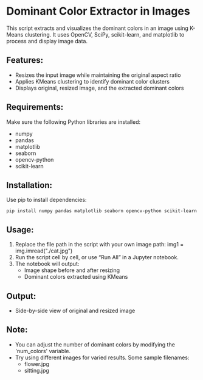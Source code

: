 Dominant Color Extractor in Images
==================================

This script extracts and visualizes the dominant colors in an image using K-Means clustering. It uses OpenCV, SciPy, scikit-learn, and matplotlib to process and display image data.

Features:
---------
- Resizes the input image while maintaining the original aspect ratio
- Applies KMeans clustering to identify dominant color clusters
- Displays original, resized image, and the extracted dominant colors

Requirements:
-------------
Make sure the following Python libraries are installed:
- numpy
- pandas
- matplotlib
- seaborn
- opencv-python
- scikit-learn

Installation:
-------------
Use pip to install dependencies:

`
pip install numpy pandas matplotlib seaborn opencv-python scikit-learn
`

Usage:
------
1. Replace the file path in the script with your own image path:
       img1 = img.imread("./cat.jpg")
2. Run the script cell by cell, or use “Run All” in a Jupyter notebook.
3. The notebook will output:
   - Image shape before and after resizing
   - Dominant colors extracted using KMeans

Output:
-------
- Side-by-side view of original and resized image

Note:
-----
- You can adjust the number of dominant colors by modifying the 'num_colors' variable.
- Try using different images for varied results. Some sample filenames:
     - flower.jpg
     - sitting.jpg

